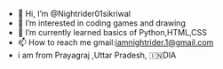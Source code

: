 - 👋 Hi, I’m @Nightrider01sikriwal
- 👀 I’m interested in coding games and drawing
- 🌱 I’m currently learned basics of Python,HTML,CSS
- 📫 How to reach me gmail:iamnightrider.1@gmail.com
- i am from Prayagraj ,Uttar Pradesh, 🇮🇳DIA
<!---
Nightrider01sikriwal/Nightrider01sikriwal is a ✨ special ✨ repository because its `README.md` (this file) appears on your GitHub profile.
You can click the Preview link to take a look at your changes--->
